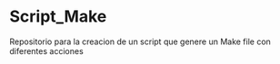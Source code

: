 # Script_Make
Repositorio para la creacion de un script que genere un Make file con diferentes acciones
